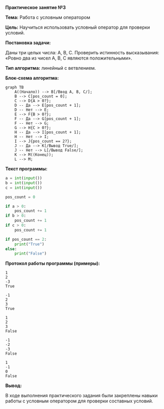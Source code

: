 **Практическое занятие №3**

**Тема:**  Работа с условным оператором

**Цель:** Научиться использовать условный оператор для проверки условий.

**Постановка задачи:**

Даны три целых числа: A, B, C. Проверить истинность высказывания: «Ровно два из чисел A, B, C являются положительными».

**Тип алгоритма:** линейный с ветвлением.

**Блок-схема алгоритма:**

```mermaid
graph TB
    A((Начало)) --> B[/Ввод A, B, C/];
    B --> C[pos_count = 0];
    C --> D{A > 0?};
    D -- Да --> E[pos_count + 1];
    D -- Нет --> E;
    E --> F{B > 0?};
    F -- Да --> G[pos_count + 1];
    F -- Нет --> G;
    G --> H{C > 0?};
    H -- Да --> I[pos_count + 1];
    H -- Нет --> I;
    I --> J{pos_count == 2?};
    J -- Да --> K[/Вывод True/];
    J -- Нет --> L[/Вывод False/];
    K --> M((Конец));
    L --> M;
```



**Текст программы:**

```python
a = int(input())
b = int(input())
c = int(input())

pos_count = 0

if a > 0:
    pos_count += 1
if b > 0:
    pos_count += 1
if c > 0:
    pos_count += 1

if pos_count == 2:
    print("True")
else:
    print("False")

```

**Протокол работы программы (примеры):**

```
1
2
-3
True

-1
2
3
True

1
2
3
False

-1
-2
-3
False

1
-1
0
False
```

**Вывод:**

В ходе выполнения практического задания были закреплены навыки работы с условным оператором для проверки составных условий.


